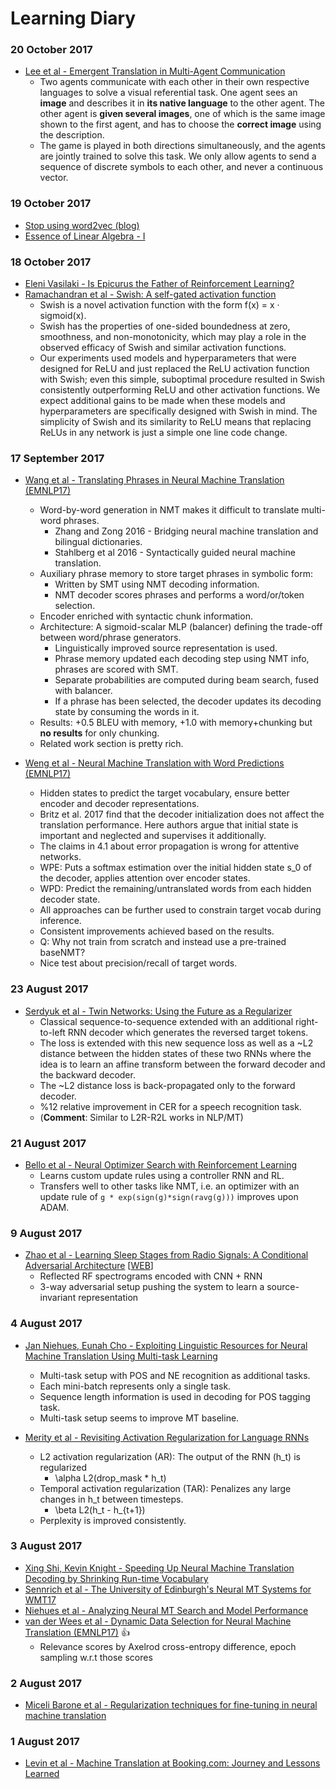 # Learning Diary

### 20 October 2017
  - [Lee et al - Emergent Translation in Multi-Agent Communication](https://arxiv.org/pdf/1710.06922.pdf)
    - Two agents communicate with each other in their own respective languages to solve a visual
referential task. One agent sees an **image** and describes it in **its native language** to the other agent.
The other agent is **given several images**, one of which is the same image shown to the first agent,
and has to choose the **correct image** using the description.
    - The game is played in both directions simultaneously, and the agents are jointly trained to solve this task. We only allow agents to send a sequence of discrete symbols to each other, and never a continuous vector.

### 19 October 2017
  - [Stop using word2vec (blog)](http://multithreaded.stitchfix.com/blog/2017/10/18/stop-using-word2vec/)
  - [Essence of Linear Algebra - I](https://www.youtube.com/watch?v=kjBOesZCoqc)

### 18 October 2017
  - [Eleni Vasilaki - Is Epicurus the Father of Reinforcement Learning?](https://arxiv.org/pdf/1710.04582v1.pdf)
  - [Ramachandran et al - Swish: A self-gated activation function](https://arxiv.org/pdf/1710.05941.pdf)
     - Swish is a novel activation function with the form f(x) = x · sigmoid(x).
     - Swish has the properties of one-sided boundedness at zero, smoothness, and non-monotonicity, which may play a role in
the observed efficacy of Swish and similar activation functions.
     - Our experiments used models and hyperparameters that were designed for ReLU and just replaced the ReLU activation function with Swish; even this simple, suboptimal procedure resulted in Swish consistently outperforming ReLU and other activation functions. We expect additional gains to be made when these models and hyperparameters are specifically designed with Swish in mind. The simplicity of Swish and its similarity to ReLU means that replacing ReLUs in any network is just a simple one line code change.

### 17 September 2017
  - [Wang et al - Translating Phrases in Neural Machine Translation (EMNLP17)](https://arxiv.org/pdf/1708.01980)
    - Word-by-word generation in NMT makes it difficult to translate multi-word phrases.
      - Zhang and Zong 2016 - Bridging neural machine translation and bilingual dictionaries.
      - Stahlberg et al 2016 - Syntactically guided neural machine translation.
    - Auxiliary phrase memory to store target phrases in symbolic form:
      - Written by SMT using NMT decoding information.
      - NMT decoder scores phrases and performs a word/or/token selection.
    - Encoder enriched with syntactic chunk information.
    - Architecture: A sigmoid-scalar MLP (balancer) defining the trade-off between word/phrase generators.
      - Linguistically improved source representation is used.
      - Phrase memory updated each decoding step using NMT info, phrases are scored with SMT.
      - Separate probabilities are computed during beam search, fused with balancer.
      - If a phrase has been selected, the decoder updates its decoding state by consuming the words in it.
    - Results: +0.5 BLEU with memory, +1.0 with memory+chunking but **no results** for only chunking.
    - Related work section is pretty rich.

  - [Weng et al - Neural Machine Translation with Word Predictions (EMNLP17)](https://arxiv.org/pdf/1708.01771.pdf)
    - Hidden states to predict the target vocabulary, ensure better encoder and decoder representations.
    - Britz et al. 2017 find that the decoder initialization does not affect the translation performance. Here authors argue that initial state is important and neglected and supervises it additionally.
    - The claims in 4.1 about error propagation is wrong for attentive networks.
    - WPE: Puts a softmax estimation over the initial hidden state s_0 of the decoder, applies attention over encoder states.
    - WPD: Predict the remaining/untranslated words from each hidden decoder state.
    - All approaches can be further used to constrain target vocab during inference.
    - Consistent improvements achieved based on the results.
    - Q: Why not train from scratch and instead use a pre-trained baseNMT?
    - Nice test about precision/recall of target words.
  
### 23 August 2017
 - [Serdyuk et al - Twin Networks: Using the Future as a Regularizer](https://arxiv.org/abs/1708.06742)
   - Classical sequence-to-sequence extended with an additional right-to-left RNN decoder which generates the reversed target tokens.
   - The loss is extended with this new sequence loss as well as a ~L2 distance between the hidden states of these two RNNs where the idea is to learn an affine transform between the forward decoder and the backward decoder.
   - The ~L2 distance loss is back-propagated only to the forward decoder.
   - %12 relative improvement in CER for a speech recognition task.
   - (**Comment**: Similar to L2R-R2L works in NLP/MT)

### 21 August 2017
 - [Bello et al - Neural Optimizer Search with Reinforcement Learning](http://proceedings.mlr.press/v70/bello17a/bello17a.pdf)
   - Learns custom update rules using a controller RNN and RL.
   - Transfers well to other tasks like NMT, i.e. an optimizer with an update rule of `g * exp(sign(g)*sign(ravg(g)))` improves upon ADAM.

### 9 August 2017
 - [Zhao et al - Learning Sleep Stages from Radio Signals: A Conditional Adversarial Architecture](http://sleep.csail.mit.edu/files/rfsleep-paper.pdf) \[[WEB](http://sleep.csail.mit.edu)\]
   - Reflected RF spectrograms encoded with CNN + RNN
   - 3-way adversarial setup pushing the system to learn a source-invariant representation

### 4 August 2017

 - [Jan Niehues, Eunah Cho - Exploiting Linguistic Resources for Neural Machine Translation Using Multi-task Learning](https://arxiv.org/pdf/1708.00993.pdf)
   - Multi-task setup with POS and NE recognition as additional tasks.
   - Each mini-batch represents only a single task.
   - Sequence length information is used in decoding for POS tagging task.
   - Multi-task setup seems to improve MT baseline.

 - [Merity et al - Revisiting Activation Regularization for Language RNNs](https://arxiv.org/pdf/1708.01009.pdf)
   - L2 activation regularization (AR): The output of the RNN (h_t) is regularized
     - \alpha L2(drop_mask * h_t)
   - Temporal activation regularization (TAR): Penalizes any large changes in h_t between timesteps.
     - \beta L2(h_t - h_{t+1})
   - Perplexity is improved consistently.

### 3 August 2017

 - [Xing Shi, Kevin Knight - Speeding Up Neural Machine Translation Decoding by Shrinking Run-time Vocabulary](http://aclanthology.coli.uni-saarland.de/pdf/P/P17/P17-2091.pdf)
 - [Sennrich et al - The University of Edinburgh's Neural MT Systems for WMT17](http://arxiv.org/pdf/1708.00726.pdf)
 - [Niehues et al - Analyzing Neural MT Search and Model Performance](http://arxiv.org/pdf/1708.00563.pdf)
 - [van der Wees et al - Dynamic Data Selection for Neural Machine Translation (EMNLP17)](http://arxiv.org/pdf/1708.00712.pdf) :thumbsup:
   - Relevance scores by Axelrod cross-entropy difference, epoch sampling w.r.t those scores
 
 ### 2 August 2017
 
 - [Miceli Barone et al - Regularization techniques for fine-tuning in neural machine translation](http://arxiv.org/pdf/1707.09920.pdf)
 
### 1 August 2017

 - [Levin et al - Machine Translation at Booking.com: Journey and Lessons Learned](http://arxiv.org/pdf/1707.07911.pdf)
